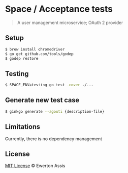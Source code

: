 # Space / Acceptance tests

> A user management microservice; OAuth 2 provider

## Setup

```sh
$ brew install chromedriver
$ go get github.com/tools/godep
$ godep restore
```

## Testing

```sh
$ SPACE_ENV=testing go test -cover ./...
```

## Generate new test case

```sh
$ ginkgo generate --agouti {description-file}
```

## Limitations

Currently, there is no dependency management

## License

[MIT License](http://earaujoassis.mit-license.org/) &copy; Ewerton Assis
